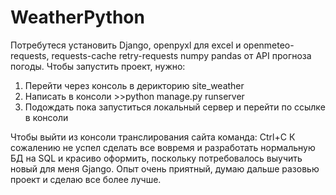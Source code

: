 # WeatherPython
Потребутеся установить Django, openpyxl для excel и openmeteo-requests, requests-cache retry-requests numpy pandas от API прогноза погоды.
Чтобы запустить проект, нужно: 
1. Перейти через консоль в дерикторию site_weather
2. Написать в консоли >>python manage.py runserver
3. Подождать пока запуститься локальный сервер и перейти по ссылке в консоли 

Чтобы выйти из консоли транслирования сайта команда: Ctrl+C
К сожалению не успел сделать все вовремя и разработать нормальную БД на SQL и красиво оформить, поскольку потребовалось выучить новый для меня Gjango. 
Опыт очень приятный, думаю дальше разовью проект и сделаю все более лучше. 

